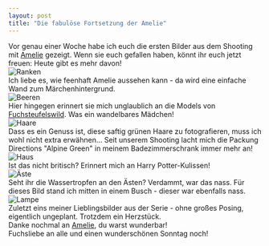 ```yaml
---
layout: post
title: "Die fabulöse Fortsetzung der Amelie"
---
```


Vor genau einer Woche habe ich euch die ersten Bilder aus dem Shooting mit [Amelie](http://fuchsgehtum.de/die-verdammt-verregnete-welt-der-amelie/) gezeigt. Wenn sie euch gefallen haben, könnt ihr euch jetzt freuen: Heute gibt es mehr davon!  
![Ranken](http://farm4.staticflickr.com/3713/12415378213_bfd8f13931_c.jpg)  
Ich liebe es, wie feenhaft Amelie aussehen kann - da wird eine einfache Wand zum Märchenhintergrund.  
![Beeren](http://farm6.staticflickr.com/5474/12415695274_b5314ac85d_c.jpg)  
Hier hingegen erinnert sie mich unglaublich an die Models von [Fuchsteufelswild](https://www.facebook.com/fuchsteufelswildapparel). Was ein wandelbares Mädchen!  
![Haare](http://farm8.staticflickr.com/7373/12415739664_546b6cdd02_c.jpg)  
Dass es ein Genuss ist, diese saftig grünen Haare zu fotografieren, muss ich wohl nicht extra erwähnen... Seit unserem Shooting lacht mich die Packung Directions "Alpine Green" in meinem Badezimmerschrank immer mehr an!  
![Haus](http://farm6.staticflickr.com/5529/12415169415_462185f856_c.jpg)  
Ist das nicht britisch? Erinnert mich an Harry Potter-Kulissen!  
![Äste](http://farm4.staticflickr.com/3778/12415223045_e652fd8459_c.jpg)  
Seht ihr die Wassertropfen an den Ästen? Verdammt, war das nass. Für dieses Bild stand ich mitten in einem Busch - dieser war ebenfalls nass.  
![Lampe](http://farm4.staticflickr.com/3684/12415165705_a062c1c1b0_c.jpg)  
Zuletzt eins meiner Lieblingsbilder aus der Serie - ohne großes Posing, eigentlich ungeplant. Trotzdem ein Herzstück.  
Danke nochmal an [Amelie](https://www.facebook.com/AmyStravinski), du warst wunderbar!  
Fuchsliebe an alle und einen wunderschönen Sonntag noch!
